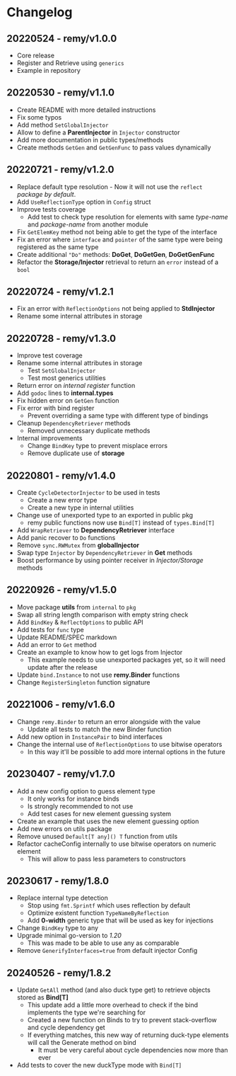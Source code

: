 # Changelog

## 20220524 - remy/v1.0.0

- Core release
- Register and Retrieve using `generics`
- Example in repository

## 20220530 - remy/v1.1.0

- Create README with more detailed instructions
- Fix some typos
- Add method `SetGlobalInjector`
- Allow to define a **ParentInjector** in `Injector` constructor
- Add more documentation in public types/methods
- Create methods `GetGen` and `GetGenFunc` to pass values dynamically

## 20220721 - remy/v1.2.0

- Replace default type resolution - Now it will not use the `reflect` _package by default_.
- Add `UseReflectionType` option in `Config` struct
- Improve tests coverage
    - Add test to check type resolution for elements with same _type-name_ and _package-name_ from another module
- Fix `GetElemKey` method not being able to get the type of the interface
- Fix an error where `interface` and `pointer` of the same type were being registered as the same type
- Create additional `"Do"` methods: **DoGet**, **DoGetGen**, **DoGetGenFunc**
- Refactor the **Storage/Injector** retrieval to return an `error` instead of a `bool`

## 20220724 - remy/v1.2.1

- Fix an error with `ReflectionOptions` not being applied to **StdInjector**
- Rename some internal attributes in storage

## 20220728 - remy/v1.3.0

- Improve test coverage
- Rename some internal attributes in storage
    - Test `SetGlobalInjector`
    - Test most generics utilities
- Return error on _internal register_ function
- Add `godoc` lines to **internal.types**
- Fix hidden error on `GetGen` function
- Fix error with bind register
    - Prevent overriding a same type with different type of bindings
- Cleanup `DependencyRetriever` methods
    - Removed unnecessary duplicate methods
- Internal improvements
    - Change `BindKey` type to prevent misplace errors
    - Remove duplicate use of **storage**

## 20220801 - remy/v1.4.0

- Create `CycleDetectorInjector` to be used in tests
    - Create a new error type
    - Create a new type in internal utilities
- Change use of unexported type to an exported in public pkg
    - remy public functions now use `Bind[T]` instead of `types.Bind[T]`
- Add `WrapRetriever` to **DependencyRetriever** interface
- Add panic recover to `Do` functions
- Remove `sync.RWMutex` from **globalInjector**
- Swap type `Injector` by `DependencyRetriever` in **Get** methods
- Boost performance by using pointer receiver in _Injector/Storage_ methods

## 20220926 - remy/v1.5.0

- Move package **utils** from `internal` to `pkg`
- Swap all string length comparison with empty string check
- Add `BindKey` & `ReflectOptions` to public API
- Add tests for `func` type
- Update README/SPEC markdown
- Add an error to `Get` method
- Create an example to know how to get logs from Injector
    - This example needs to use unexported packages yet, so it will need update after the release
- Update `bind.Instance` to not use **remy.Binder** functions
- Change `RegisterSingleton` function signature

## 20221006 - remy/v1.6.0

- Change `remy.Binder` to return an error alongside with the value
    - Update all tests to match the new Binder function
- Add new option in `InstancePair` to bind interfaces
- Change the internal use of `ReflectionOptions` to use bitwise operators
    - In this way it'll be possible to add more internal options in the future

## 20230407 - remy/v1.7.0

- Add a new config option to guess element type
    - It only works for instance binds
    - Is strongly recommended to not use
    - Add test cases for new element guessing system
- Create an example that uses the new element guessing option
- Add new errors on utils package
- Remove unused `Default[T any]() T` function from utils
- Refactor cacheConfig internally to use bitwise operators on numeric element
    - This will allow to pass less parameters to constructors

## 20230617 - remy/1.8.0

- Replace internal type detection
    - Stop using `fmt.Sprintf` which uses reflection by default
    - Optimize existent function `TypeNameByReflection`
    - Add **0-width** generic type that will be used as key for injections
- Change `BindKey` type to any
- Upgrade minimal go-version to _1.20_
    - This was made to be able to use any as comparable
- Remove `GenerifyInterfaces=true` from default injector Config

## 20240526 - remy/1.8.2

- Update `GetAll` method (and also duck type get) to retrieve objects stored as **Bind[T]**
    - This update add a little more overhead to check if the bind implements the type we're searching for
    - Created a new function on Binds to try to prevent stack-overflow and cycle dependency get
    - If everything matches, this new way of returning duck-type elements will call the Generate method on bind
        - It must be very careful about cycle dependencies now more than ever
- Add tests to cover the new duckType mode with `Bind[T]`

